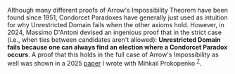Although many different proofs of Arrow's Impossibility Theorem have been found since 1951, Condorcet Paradoxes have generally just used as intuition for why Unrestricted Domain fails when the other axioms hold. However, in 2024, Massimo D'Antoni devised an ingenious proof that in the strict case (i.e., when ties between candidates aren't allowed): **Unrestricted Domain fails because one can always find an election where a Condorcet Paradox occurs**. A proof that this holds in the full case of Arrow's Impossibility as well was shown in a 2025 [paper](https://arxiv.org/abs/2504.06589) I wrote with Mihkail Prokopenko <sup>[7](#footnote-7)</sup>.